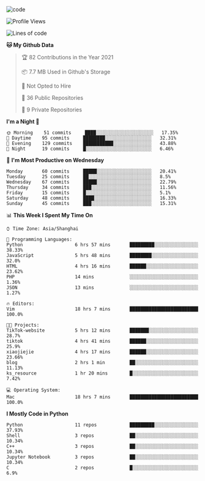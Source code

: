 
<!--
**liuyaanng/liuyaanng** is a ✨ _special_ ✨ repository because its `README.md` (this file) appears on your GitHub profile.

Here are some ideas to get you started:

- 🔭 I’m currently working on ...
- 🌱 I’m currently learning ...
- 👯 I’m looking to collaborate on ...
- 🤔 I’m looking for help with ...
- 💬 Ask me about ...
- 📫 How to reach me: ...
- 😄 Pronouns: ...
- ⚡ Fun fact: ...
-->


![code](https://cdn.jsdelivr.net/gh/liuyaanng/liuyaanng@1.0/code.gif) 

<!--START_SECTION:waka-->
![Profile Views](http://img.shields.io/badge/Profile%20Views-2-blue)

![Lines of code](https://img.shields.io/badge/From%20Hello%20World%20I%27ve%20Written-5.3%20million%20lines%20of%20code-blue)

**🐱 My Github Data** 

> 🏆 82 Contributions in the Year 2021
 > 
> 📦 7.7 MB Used in Github's Storage 
 > 
> 🚫 Not Opted to Hire
 > 
> 📜 36 Public Repositories 
 > 
> 🔑 9 Private Repositories  
 > 
**I'm a Night 🦉** 

```text
🌞 Morning    51 commits     ████░░░░░░░░░░░░░░░░░░░░░   17.35% 
🌆 Daytime    95 commits     ████████░░░░░░░░░░░░░░░░░   32.31% 
🌃 Evening    129 commits    ███████████░░░░░░░░░░░░░░   43.88% 
🌙 Night      19 commits     █░░░░░░░░░░░░░░░░░░░░░░░░   6.46%

```
📅 **I'm Most Productive on Wednesday** 

```text
Monday       60 commits     █████░░░░░░░░░░░░░░░░░░░░   20.41% 
Tuesday      25 commits     ██░░░░░░░░░░░░░░░░░░░░░░░   8.5% 
Wednesday    67 commits     █████░░░░░░░░░░░░░░░░░░░░   22.79% 
Thursday     34 commits     ███░░░░░░░░░░░░░░░░░░░░░░   11.56% 
Friday       15 commits     █░░░░░░░░░░░░░░░░░░░░░░░░   5.1% 
Saturday     48 commits     ████░░░░░░░░░░░░░░░░░░░░░   16.33% 
Sunday       45 commits     ███░░░░░░░░░░░░░░░░░░░░░░   15.31%

```


📊 **This Week I Spent My Time On** 

```text
⌚︎ Time Zone: Asia/Shanghai

💬 Programming Languages: 
Python                   6 hrs 57 mins       █████████░░░░░░░░░░░░░░░░   38.33% 
JavaScript               5 hrs 48 mins       ████████░░░░░░░░░░░░░░░░░   32.0% 
HTML                     4 hrs 16 mins       ██████░░░░░░░░░░░░░░░░░░░   23.62% 
PHP                      14 mins             ░░░░░░░░░░░░░░░░░░░░░░░░░   1.36% 
JSON                     13 mins             ░░░░░░░░░░░░░░░░░░░░░░░░░   1.27%

🔥 Editors: 
Vim                      18 hrs 7 mins       █████████████████████████   100.0%

🐱‍💻 Projects: 
TikTok-website           5 hrs 12 mins       ███████░░░░░░░░░░░░░░░░░░   28.7% 
tiktok                   4 hrs 41 mins       ██████░░░░░░░░░░░░░░░░░░░   25.9% 
xiaojiejie               4 hrs 17 mins       ██████░░░░░░░░░░░░░░░░░░░   23.66% 
blog                     2 hrs 1 min         ██░░░░░░░░░░░░░░░░░░░░░░░   11.13% 
ks_resource              1 hr 20 mins        █░░░░░░░░░░░░░░░░░░░░░░░░   7.42%

💻 Operating System: 
Mac                      18 hrs 7 mins       █████████████████████████   100.0%

```

**I Mostly Code in Python** 

```text
Python                   11 repos            █████████░░░░░░░░░░░░░░░░   37.93% 
Shell                    3 repos             ██░░░░░░░░░░░░░░░░░░░░░░░   10.34% 
C++                      3 repos             ██░░░░░░░░░░░░░░░░░░░░░░░   10.34% 
Jupyter Notebook         3 repos             ██░░░░░░░░░░░░░░░░░░░░░░░   10.34% 
C                        2 repos             █░░░░░░░░░░░░░░░░░░░░░░░░   6.9%

```



<!--END_SECTION:waka-->
